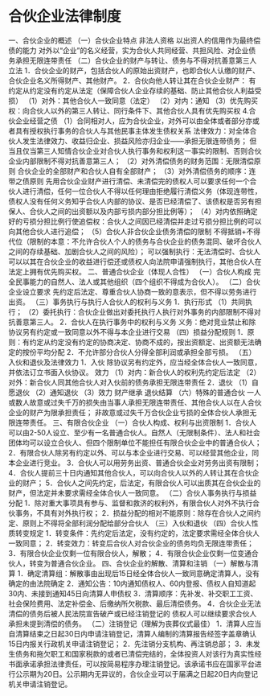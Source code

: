 # 合伙企业法律制度
一、合伙企业的概述
（一）合伙企业特点
非法人资格
以出资人的信用作为最终偿债的能力
对外以“企业”的名义经营，实为合伙人共同经营、共担风险、对企业债务承担无限连带责任
（二）合伙企业的财产与转让、债务与不得对抗善意第三人立法
1．合伙企业的财产，包括合伙人的原始出资财产，也即合伙人认缴的财产、合伙企业名义所得财产、其他财产。
2．合伙向他人转让其在合伙企业财产：
有约定从约定没有约定从法定（保障合伙人企业存续的基础、防止其他合伙人利益受损）
（1）对外：其他合伙人一致同意（法定）
（2）对内：通知
（3）优先购买权：向合伙人以外的第三人转让、同行条件下、其他合伙人具有优先购买权
4.合伙企业经营之债
（1）合同相对人，应为合伙企业，对外可以由全体或者部分亦或者具有授权执行事务的合伙人与其他民事主体发生债权关系
法律效力：对全体合伙人发生法律效力、收益归企业、损益风险亦归企业——承担无限连带债务；
但当且仅当第三人知情合伙企业对合伙人执行事务和权利这一事实的限制、否则合伙企业内部限制不得对抗善意第三人；
（2）对外清偿债务的财务范围：无限清偿原则
合伙企业的全部财产和合伙人自有全部财产；
（3）对外清偿债务的顺序：连带之债原则
先用合伙企业财产进行清偿、未清偿完的债权人可以要求任何一个合伙人进行清偿，任何一位合伙人不得以任何理由拒绝履行清偿义务（体现连带性，债权人没有任何义务知乎合伙人内部的协议、是否已经清偿了、该债权是否另有担保人、合伙人之间的出资额以及内部亏损内部分担比例等）；
（4）对内依照确定好的亏损分担比例行使追偿权：合伙人之间因已经清偿并走过亏损分担比例的可以向其他合伙人进行追偿；
（5）合伙人非合伙企业债务清偿的限制
不得抵销+不得代位（限制的本意：不允许合伙人个人的债务与合伙企业的债务混同、破坏合伙人之间的存续基础、加剧合伙人之间的风险）；
可以强制执行：无法清偿时、合伙人可以以其在合伙企业的收益进行偿还或债权人向法院申请强制执行，其他合伙人在法定上拥有优先购买权。
二、普通合伙企业（体现人合性）
（一）合伙人构成
完全民事能力的自然人、法人或其他组织（四个组织不得成为合伙人）。
（二）合伙企业设立要求
先约定后法定、尊重合伙人协商一致的意表示，但不得以劳务进行出资。
（三）事务执行与执行人合伙人的权利与义务
1．执行形式
（1）共同执行；
（2）委托执行：合伙企业做出对委托执行人执行对外事务的内部限制不得对抗善意第三人。
2．合伙人在执行事务中的权利与义务
义务：绝对竞业禁止和除协议另有约定或一致同意以外不得与本企业进行交易
（四）损益分配规则
1．原则：有约定从约定没有约定的协商决定、协商不成的，按出资额定、出资额无法确定的按份平均分配
2．不允许部分合伙人分得全部利润或承担全部亏损。
（五）入伙和退伙及法律效力
1．入伙
除协议另有约定外，应当经全体合伙人一致同意，并依法订立书面入伙协议。
效力
（1）对内：新合伙人的权利先约定后法定
（2）对外：新合伙人同其他合伙人对入伙前的债务承担无限连带责任
2．退伙
（1）自愿退伙
（2）通知退伙
（3）效力
财产继承
退伙结算
（六）特殊的普通合伙
一人或数人故意或过失千万的损失由当事人承担无限连带责任、其他合伙人以在人合伙企业的财产为限承担责任；
非故意或过失千万合伙企业亏损的全体合伙人承担无限连带责任。
三、有限合伙企业
（一）合伙人构成、权利与出资限制
1．合伙人可以由2-50人设立、至少有一名普通合伙人。自然人（无限制条件）、法人和社会团体均可以设立合伙人、但四个限制单位不能担任有限合伙企业中的普通合伙人；
2．有限合伙人除另有约定以外、可以与本企业进行交易、可以经营其他企业，同本企业进行竞业。
3．合伙人可以用劳务出资、普通合伙企业对劳务出资有限制；
4．合伙人提前三十日内通知其他合伙人，可以向合伙人以外的人转让其在合伙企业的财产；
5．合伙人之间先约定，后法定，有限合伙人可以出质其在合伙企业的财产，但法定并未要求需经全体合伙人一致同意。
（二）合伙人事务执行与损益分配
1．除对重大事项具有参与、监督和救济的权利外，有限合伙人对外不执行合伙事务，不具有对外执行权；
2．损益分配的相对不能原则：除存在合伙人之间约定、原则上不得将全部利润分配给部分合伙人
（三）入伙和退伙
（四）合伙人性质转变规定
1．转变条件：先约定后法定，没有约定的，法定要求需经全体合伙人一致同意；
2．转变效力：转变后合伙人对合伙企业的债务均负无限连带责任；
3．有限合伙企业仅剩一位有限合伙人，解散；
4．有限合伙企业仅剩一位变通合伙人，转变为普通合伙企业。
四、合伙企业的解散、清算和注销
（一）解散与清算
1．确定清算组：解散事由出现后15日经全体合伙人一致同意确定清算人，没有确定的由法院确定
2．通知公告：10内通知债权人、60内登报、债权人自知道起30内、未接到通知45日向清算人申债权
3．清算顺序：先补发、补交职工工资、社会保险费用、法定补偿金、后缴纳所欠税款、最后清偿债务。
4．合伙企业无法清偿的债务后被人民法院宣告破产或已经注销登记的 债权人可以继续要求合伙人承担未提到清偿的债务。
（二）注销登记（理解为丧葬仪式最佳）
1．清算人应当自清算结束之日起30日内申请注销登记，清算人编制的清算报告经签字盖章确认15日内报关行政机关申请注销登记；
2．先注销分支机构、再注销总部；
3．未发生债务和拖欠职工和国家税款的或者已清偿完结的，全体投资人对该行为真实性经书面承诺承担法律责任，可以按简易程序办理注销登记。该承诺书应在国家平台进行公示期为20日。公示期内无异议的，合伙企业可以于届满之日起20日内向登记机关申请注销登记。
